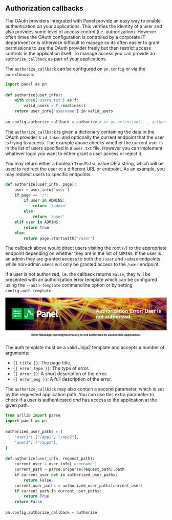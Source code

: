 ## Authorization callbacks

The OAuth providers integrated with Panel provide an easy way to enable authentication on your applications. This verifies the identity of a user and also provides some level of access control (i.e. authorization). However often times the OAuth configuration is controlled by a corporate IT department or is otherwise difficult to manage so its often easier to grant permissions to use the OAuth provider freely but then restrict access controls in the application itself. To manage access you can provide an `authorize_callback` as part of your applications.

The `authorize_callback` can be configured on `pn.config` or via the `pn.extension`:

```python
import panel as pn

def authorize(user_info):
    with open('users.txt') as f:
        valid_users = f.readlines()
    return user_info['username'] in valid_users

pn.config.authorize_callback = authorize # or pn.extension(..., authorize_callback=authorize)
```

The `authorize_callback` is given a dictionary containing the data in the OAuth provider's `id_token` and optionally the current endpoint that the user is trying to access. The example above checks whether the current user is in the list of users specified in a `user.txt` file. However you can implement whatever logic you want to either grant a user access or reject it.

You may return either a boolean `True`/`False` value OR a string, which will be used to redirect the user to a different URL or endpoint. As an example, you may redirect users to specific endpoints:

```python
def authorize(user_info, page):
    user = user_info['user']
	if page == '/':
        if user in ADMINS:
	        return '/admin'
	    else:
		    return '/user'
    elif user in ADMINS:
	    return True
	else:
	    return page.startswith('/user')
```

The callback above would direct users visiting the root (`/`) to the appropriate endpoint depending on whether they are in the list of `ADMINS`. If the user is an admin they are granted access to both the `/user` and `/admin` endpoints while non-admin users will only be granted access to the `/user` endpoint.

If a user is not authorized, i.e. the callback returns `False`, they will be presented with an authorization error template which can be configured using the `--auth-template` commandline option or by setting `config.auth_template`.

<img src="../../_static/authorization.png" width="600" style="margin-left: auto; margin-right: auto; display: block;"></img>

The auth template must be a valid Jinja2 template and accepts a number of arguments:

- `{{ title }}`: The page title.
- `{{ error_type }}`: The type of error.
- `{{ error }}`: A short description of the error.
- `{{ error_msg }}`: A full description of the error.

The `authorize_callback` may also contain a second parameter, which is set by the
requested application path. You can use this extra parameter to check if a user is
authenticated _and_ has access to the application at the given path.

```python
from urllib import parse
import panel as pn

authorized_user_paths = {
    "user1": ["/app1", "/app2"],
    "user2": ["/app1"],
}

def authorize(user_info, request_path):
    current_user = user_info['username']
    current_path = parse.urlparse(request_path).path
    if current_user not in authorized_user_paths:
        return False
    current_user_paths = authorized_user_paths[current_user]
    if current_path in current_user_paths:
        return True
    return False

pn.config.authorize_callback = authorize
```
